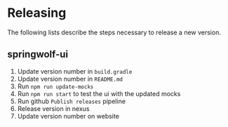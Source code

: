 # Releasing

The following lists describe the steps necessary to release a new version.

## springwolf-ui
1. Update version number in `build.gradle`
2. Update version number in `README.md`
3. Run `npm run update-mocks`
4. Run `npm run start` to test the ui with the updated mocks
5. Run github `Publish releases` pipeline
6. Release version in nexus
7. Update version number on website
